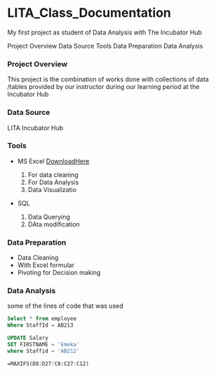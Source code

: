 # LITA_Class_Documentation

My first project as student of Data Analysis with The Incubator Hub

Project Overview
Data Source
Tools
Data Preparation
Data Analysis


### Project Overview
This project is the combination of works done with collections of data /tables provided by our instructor during our learning period at the Incubator Hub

### Data Source
LITA Incubator Hub

### Tools
- MS Excel [DownloadHere](https://www.microsoft.com)
  1. For data cleaning
  2. For Data Analysis
  3. Data Visualizatio

- SQL
  1. Data Querying
  2. DAta modification
 
### Data Preparation
- Data Cleaning
- With Excel formular
- Pivoting  for Decision making

### Data Analysis
some of the lines of code that was used 

```SQL
Select * from employee
Where StaffId = AB213

UPDATE Salary
SET FIRSTNAME = 'Emeka'
where Staffid = 'AB212'
```

```MS Excel
=MAXIFS(D8:D27؛C8:C27؛C12)
```


 

  
